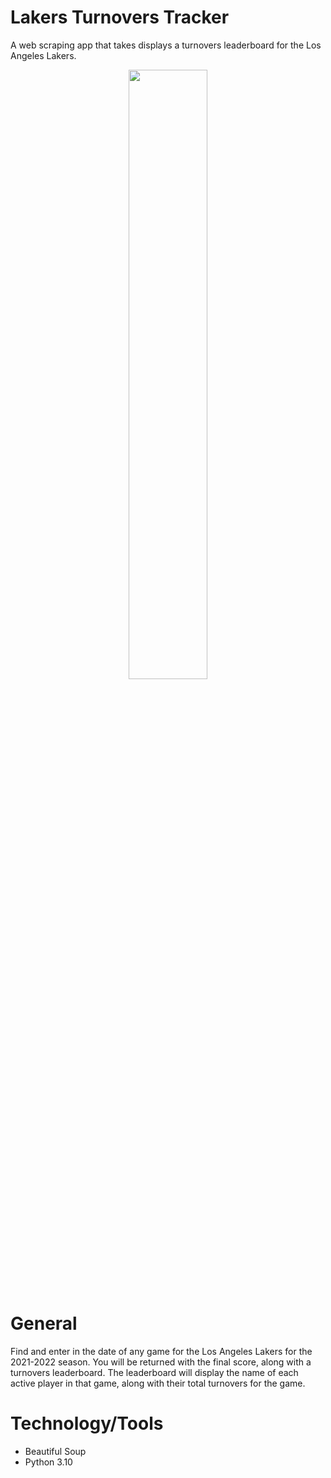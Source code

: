 # Lakers Turnovers Tracker
A web scraping app that takes displays a turnovers leaderboard for the Los Angeles Lakers.

<p align="center">
<img src="https://user-images.githubusercontent.com/45545195/148837423-2db3f3ba-08c0-4daa-93c5-5e7a193b9778.png" width=50% height=50%>
</p>

# General
Find and enter in the date of any game for the Los Angeles Lakers for the 2021-2022 season. You will be returned with the final score, along with a turnovers
leaderboard. The leaderboard will display the name of each active player in that game, along with their total turnovers for the game.

# Technology/Tools
- Beautiful Soup
- Python 3.10
